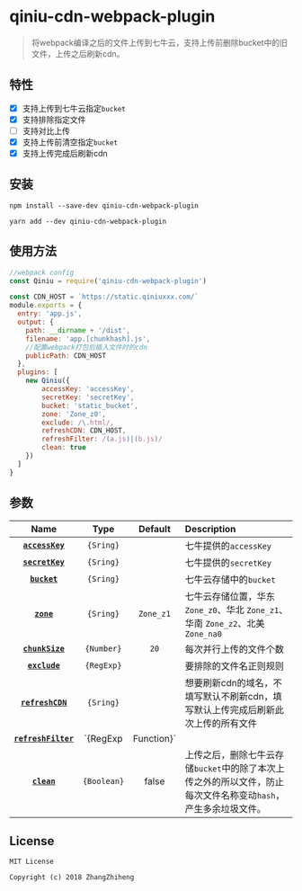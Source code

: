 # qiniu-cdn-webpack-plugin
> 将webpack编译之后的文件上传到七牛云，支持上传前删除bucket中的旧文件，上传之后刷新cdn。

## 特性
- [x] 支持上传到七牛云指定`bucket`
- [x] 支持排除指定文件
- [ ] 支持对比上传
- [x] 支持上传前清空指定`bucket`
- [x] 支持上传完成后刷新cdn

## 安装
```shell
npm install --save-dev qiniu-cdn-webpack-plugin
```
```shell
yarn add --dev qiniu-cdn-webpack-plugin
```

## 使用方法
```js
//webpack config
const Qiniu = require('qiniu-cdn-webpack-plugin')

const CDN_HOST = `https://static.qiniuxxx.com/`
module.exports = {
  entry: 'app.js',
  output: {
    path: __dirname + '/dist',
    filename: 'app.[chunkhash].js',
    //配置webpack打包后插入文件时的cdn
    publicPath: CDN_HOST
  },
  plugins: [
    new Qiniu({
        accessKey: 'accessKey',
        secretKey: 'secretKey',
        bucket: 'static_bucket',
        zone: 'Zone_z0',
        exclude: /\.html/,
        refreshCDN: CDN_HOST,
        refreshFilter: /(a.js)|(b.js)/
        clean: true
    })
  ]
}
```
## 参数
|Name|Type|Default|Description|
|:--:|:--:|:-----:|:----------|
|**[`accessKey`](#)**|`{Sring}`||七牛提供的`accessKey`|
|**[`secretKey`](#)**|`{Sring}`||七牛提供的`secretKey`|
|**[`bucket`](#)**|`{Sring}`||七牛云存储中的`bucket`|
|**[`zone`](#)**|`{Sring}`|`Zone_z1`|七牛云存储位置，华东 `Zone_z0`、华北 `Zone_z1`、华南 `Zone_z2`、北美 `Zone_na0`|
|**[`chunkSize`](#)**|`{Number}`|`20`|每次并行上传的文件个数|
|**[`exclude`](#)**|`{RegExp}`||要排除的文件名正则规则|
|**[`refreshCDN`](#)**|`{Sring}`||想要刷新cdn的域名，不填写默认不刷新cdn，填写默认上传完成后刷新此次上传的所有文件|
|**[`refreshFilter`](#)**|`{RegExp | Function}`||七牛限额每天只能刷新500个文件，通过这个参数可以过滤出想要刷新的文件。|
|**[`clean`](#)**|`{Boolean}`|false|上传之后，删除七牛云存储`bucket`中的除了本次上传之外的所以文件，防止每次文件名称变动`hash`，产生多余垃圾文件。|

## License

```
MIT License

Copyright (c) 2018 ZhangZhiheng
```

